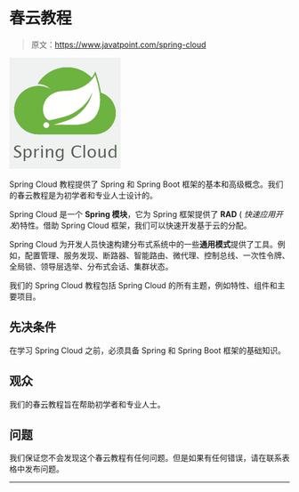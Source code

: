 # 春云教程

> 原文：<https://www.javatpoint.com/spring-cloud>

![Spring Cloud Tutorial](img/a8445d967eff15e5c238c0335ca8e8f1.png)

Spring Cloud 教程提供了 Spring 和 Spring Boot 框架的基本和高级概念。我们的春云教程是为初学者和专业人士设计的。

Spring Cloud 是一个 **Spring 模块**，它为 Spring 框架提供了 **RAD** ( *快速应用开发*)特性。借助 Spring Cloud 框架，我们可以快速开发基于云的分配。

Spring Cloud 为开发人员快速构建分布式系统中的一些**通用模式**提供了工具。例如，配置管理、服务发现、断路器、智能路由、微代理、控制总线、一次性令牌、全局锁、领导层选举、分布式会话、集群状态。

我们的 Spring Cloud 教程包括 Spring Cloud 的所有主题，例如特性、组件和主要项目。

## 先决条件

在学习 Spring Cloud 之前，必须具备 Spring 和 Spring Boot 框架的基础知识。

## 观众

我们的春云教程旨在帮助初学者和专业人士。

## 问题

我们保证您不会发现这个春云教程有任何问题。但是如果有任何错误，请在联系表格中发布问题。

* * *
